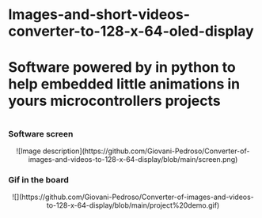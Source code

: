 # Images-and-short-videos-converter-to-128-x-64-oled-display
<h1>Software powered by in python to help embedded little animations in yours microcontrollers projects <h1> 

<h3> Software screen</h3> 
 <center>![Image description](https://github.com/Giovani-Pedroso/Converter-of-images-and-videos-to-128-x-64-display/blob/main/screen.png)</center>


 <h3>Gif in the board</h3> 

 <center>![](https://github.com/Giovani-Pedroso/Converter-of-images-and-videos-to-128-x-64-display/blob/main/project%20demo.gif) </center>
